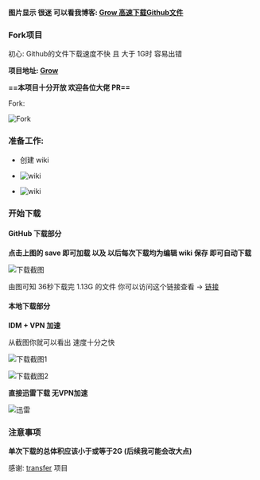 **图片显示 很迷 可以看我博客: [Grow 高速下载Github文件](https://borber.cn/tech/grow/)**   

### Fork项目

初心: Github的文件下载速度不快 且 大于 1G时 容易出错

**项目地址: [Grow](https://github.com/Borber/Grow/)** 

**==本项目十分开放 欢迎各位大佬 PR==**

Fork:

![Fork](https://github.com/Borber/PublicPic1/blob/master/teach/Grow/1.png?raw=true "Fork")



### 准备工作:

- 创建 wiki

- ![wiki](https://github.com/Borber/PublicPic1/blob/master/teach/Grow/2.png?raw=true "wiki")

  

- ![wiki](https://github.com/Borber/PublicPic1/blob/master/teach/Grow/3.png?raw=true "page")



### 开始下载



#### GitHub 下载部分



**点击上图的 save 即可加载 以及 以后每次下载均为编辑 wiki 保存 即可自动下载**



![下载截图](https://github.com/Borber/PublicPic1/blob/master/teach/Grow/4.png?raw=true "下载结果")

由图可知 36秒下载完 1.13G 的文件 你可以访问这个链接查看 -> [链接](https://github.com/Borber/Grow/runs/990025532?check_suite_focus=true) 

#### 本地下载部分

**IDM + VPN 加速**

从截图你就可以看出 速度十分之快  

![下载截图1](https://github.com/Borber/PublicPic1/blob/master/teach/Grow/5.png?raw=true "下载截图1")

![下载截图2](https://github.com/Borber/PublicPic1/blob/master/teach/Grow/6.png?raw=true "下载截图2")



**直接迅雷下载 无VPN加速**

![迅雷](https://github.com/Borber/PublicPic1/blob/master/teach/Grow/7.png?raw=true "迅雷")

### 注意事项

**单次下载的总体积应该小于或等于2G (后续我可能会改大点)**



感谢: [transfer](https://github.com/Mikubill/transfer) 项目
